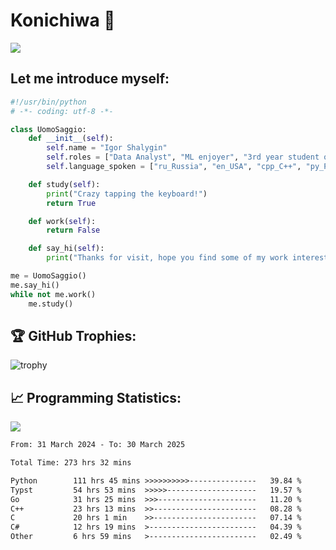 # Konichiwa 👋
![](https://komarev.com/ghpvc/?username=IgorFandre&color=brightgreen)

## Let me introduce myself:
```py
#!/usr/bin/python
# -*- coding: utf-8 -*-

class UomoSaggio:
    def __init__(self):
        self.name = "Igor Shalygin"
        self.roles = ["Data Analyst", "ML enjoyer", "3rd year student of MIPT"]
        self.language_spoken = ["ru_Russia", "en_USA", "cpp_C++", "py_Python", "go_Golang"]

    def study(self):
        print("Crazy tapping the keyboard!")
        return True

    def work(self):
        return False

    def say_hi(self):
        print("Thanks for visit, hope you find some of my work interesting.")

me = UomoSaggio()
me.say_hi()
while not me.work()
    me.study()
```

## 🏆 GitHub Trophies:
![trophy](https://github-profile-trophy.vercel.app/?username=IgorFandre&title=MultiLanguage,Repositories,Commits,Experience,PullRequest,Reviews)

## 📈 Programming Statistics:

![](https://github-profile-summary-cards.vercel.app/api/cards/profile-details?username=IgorFandre&theme=solarized_dark)

<!--START_SECTION:waka-->

```txt
From: 31 March 2024 - To: 30 March 2025

Total Time: 273 hrs 32 mins

Python        111 hrs 45 mins >>>>>>>>>>---------------   39.84 %
Typst         54 hrs 53 mins  >>>>>--------------------   19.57 %
Go            31 hrs 25 mins  >>>----------------------   11.20 %
C++           23 hrs 13 mins  >>-----------------------   08.28 %
C             20 hrs 1 min    >>-----------------------   07.14 %
C#            12 hrs 19 mins  >------------------------   04.39 %
Other         6 hrs 59 mins   >------------------------   02.49 %
```

<!--END_SECTION:waka-->
